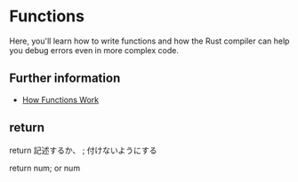 # Functions

Here, you'll learn how to write functions and how the Rust compiler can help you debug errors even
in more complex code.

## Further information

- [How Functions Work](https://doc.rust-lang.org/book/ch03-03-how-functions-work.html)
 
## return
return 記述するか、 ; 付けないようにする

return num;
or 
num